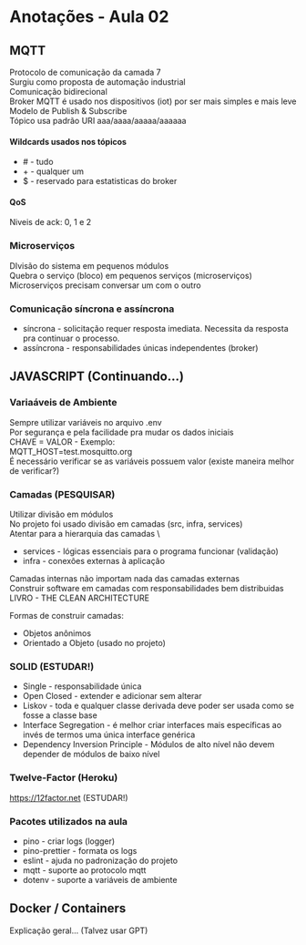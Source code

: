 # Anotações - Aula 02

## MQTT

Protocolo de comunicação da camada 7 \
Surgiu como proposta de automação industrial \
Comunicação bidirecional \
Broker MQTT é usado nos dispositivos (iot) por ser mais simples e mais leve \
Modelo de Publish & Subscribe \
Tópico usa padrão URI aaa/aaaa/aaaaa/aaaaaa

#### Wildcards usados nos tópicos

- \# - tudo
- \+ - qualquer um
- $ - reservado para estatisticas do broker

#### QoS

Niveis de ack: 0, 1 e 2

### Microserviços

DIvisão do sistema em pequenos módulos \
Quebra o serviço (bloco) em pequenos serviços (microserviços) \
Microserviços precisam conversar um com o outro

### Comunicação síncrona e assíncrona

- síncrona - solicitação requer resposta imediata. Necessita da resposta pra continuar o processo.
- assíncrona - responsabilidades únicas independentes (broker)

## JAVASCRIPT (Continuando...)

### Variaáveis de Ambiente

Sempre utilizar variáveis no arquivo .env \
Por segurança e pela facilidade pra mudar os dados iniciais \
CHAVE = VALOR - Exemplo:\
MQTT_HOST=test.mosquitto.org \
É necessário verificar se as variáveis possuem valor (existe maneira melhor de verificar?)

### Camadas (PESQUISAR)

Utilizar divisão em módulos \
No projeto foi usado divisão em camadas (src, infra, services) \
Atentar para a hierarquia das camadas \

- services - lógicas essenciais para o programa funcionar (validação)
- infra - conexões externas à aplicação

Camadas internas não importam nada das camadas externas \
Construir software em camadas com responsabilidades bem distribuidas \
LIVRO - THE CLEAN ARCHITECTURE

Formas de construir camadas:
- Objetos anônimos
- Orientado a Objeto (usado no projeto)


### SOLID (ESTUDAR!)

- Single - responsabilidade única
- Open Closed - extender e adicionar sem alterar
- Liskov - toda e qualquer classe derivada deve poder ser usada como se fosse a classe base
- Interface Segregation - é melhor criar interfaces mais específicas ao invés de termos uma única interface genérica
- Dependency Inversion Principle - Módulos de alto nível não devem depender de módulos de baixo nível

### Twelve-Factor (Heroku)

https://12factor.net (ESTUDAR!)


### Pacotes utilizados na aula

- pino - criar logs (logger)
- pino-prettier - formata os logs
- eslint - ajuda no padronização do projeto
- mqtt - suporte ao protocolo mqtt
- dotenv - suporte a variáveis de ambiente

## Docker / Containers

Explicação geral... (Talvez usar GPT)